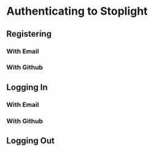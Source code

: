 # Authenticating to Stoplight

## Registering

### With Email

### With Github

## Logging In

### With Email

### With Github

## Logging Out
